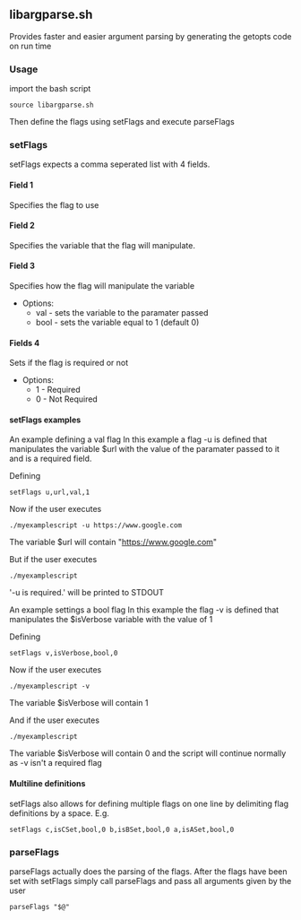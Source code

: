 ## libargparse.sh
Provides faster and easier argument parsing by generating the getopts code on run time    

### Usage
import the bash script   
```shell
source libargparse.sh
```
Then define the flags using setFlags and execute parseFlags 

### setFlags
setFlags expects a comma seperated list with 4 fields.    
#### Field 1
Specifies the flag to use     

#### Field 2
 Specifies the variable that the flag will manipulate.   

#### Field 3
 Specifies how the flag will manipulate the variable    
  * Options:     
      * val - sets the variable to the paramater passed    
      * bool - sets the variable equal to 1 (default 0)   

#### Fields 4
Sets if the flag is required or not   
   * Options:   
      * 1 - Required    
      * 0 - Not Required    

#### setFlags examples
An example defining a val flag
In this example a flag -u is defined that manipulates the variable $url with the value of the paramater passed to it and is a required field.  

Defining   
```shell
setFlags u,url,val,1
```

Now if the user executes      
```shell
./myexamplescript -u https://www.google.com
```
The variable $url will contain "https://www.google.com"

But if the user executes   
```shell
./myexamplescript 
```
'-u is required.' will be printed to STDOUT

An example settings a bool flag
In this example the flag -v is defined that manipulates the $isVerbose variable with the value of 1 

Defining      
```shell
setFlags v,isVerbose,bool,0
```

Now if the user executes   
```shell
./myexamplescript -v
```
The variable $isVerbose will contain 1

And if the user executes
```shell
./myexamplescript 
```
The variable $isVerbose will contain 0 and the script will continue normally as -v isn't a required flag


#### Multiline definitions 
setFlags also allows for defining multiple flags on one line by delimiting flag definitions by a space. E.g.    
```shell
setFlags c,isCSet,bool,0 b,isBSet,bool,0 a,isASet,bool,0
```   

### parseFlags 
parseFlags actually does the parsing of the flags. After the flags have been set with setFlags simply call parseFlags and pass all arguments given by the user     
```shell
parseFlags "$@"
```




